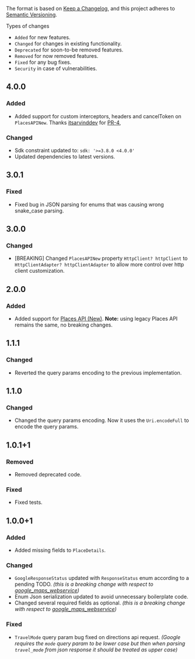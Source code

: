 The format is based on [Keep a Changelog](https://keepachangelog.com/en/1.0.0/),
and this project adheres to [Semantic Versioning](https://semver.org/spec/v2.0.0.html).

Types of changes
- `Added` for new features.
- `Changed` for changes in existing functionality.
- `Deprecated` for soon-to-be removed features.
- `Removed` for now removed features.
- `Fixed` for any bug fixes.
- `Security` in case of vulnerabilities.

## 4.0.0
### Added
- Added support for custom interceptors, headers and cancelToken on `PlacesAPINew`. Thanks [itsarvinddev](https://github.com/itsarvinddev) for [PR-4](https://github.com/luis901101/google_maps_apis/pull/4), 

### Changed
- Sdk constraint updated to: `sdk: '>=3.8.0 <4.0.0'`
- Updated dependencies to latest versions.

## 3.0.1
### Fixed
- Fixed bug in JSON parsing for enums that was causing wrong snake_case parsing.

## 3.0.0
### Changed
- [BREAKING] Changed `PlacesAPINew` property `HttpClient? httpClient` to `HttpClientAdapter? httpClientAdapter` to allow more control over http client customization. 

## 2.0.0
### Added
- Added support for [Places API (New)](https://developers.google.com/maps/documentation/places/web-service/op-overview). **Note:** using legacy Places API remains the same, no breaking changes.

## 1.1.1
### Changed
- Reverted the query params encoding to the previous implementation.

## 1.1.0
### Changed
- Changed the query params encoding. Now it uses the `Uri.encodeFull` to encode the query params.

## 1.0.1+1
### Removed
- Removed deprecated code.

### Fixed
- Fixed tests.

## 1.0.0+1
### Added
- Added missing fields to `PlaceDetails`.

### Changed
- `GoogleResponseStatus` updated with `ResponseStatus` enum according to a pending TODO. _(this is a breaking change with respect to [google_maps_webservice](https://pub.dev/packages/google_maps_webservice))_
- Enum Json serialization updated to avoid unnecessary boilerplate code.
- Changed several required fields as optional. _(this is a breaking change with respect to [google_maps_webservice](https://pub.dev/packages/google_maps_webservice))_

### Fixed
- `TravelMode` query param bug fixed on directions api request. _(Google requires the `mode` query param to be lower case but then when parsing `travel_mode` from json response it should be treated as upper case)_